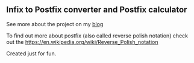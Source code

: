 <h2>Infix to Postfix converter and Postfix calculator</h2>

<p>
	See more about the project on my <a href="http://www.ivansivak.net/blog/linkedlist-in-javascript-insertion-performance">blog</a>
</p>
<p>
    To find out more about postfix (also called reverse polish notation) check out the <a href="https://en.wikipedia.org/wiki/Reverse_Polish_notation">https://en.wikipedia.org/wiki/Reverse_Polish_notation</a> 
</p>

<p>
Created just for fun.
</p>
